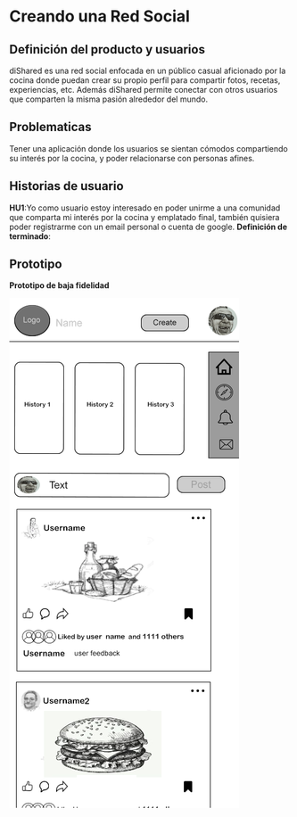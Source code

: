 # Creando una Red Social

## Definición del producto y usuarios
 diShared es una red social enfocada en un público casual aficionado por la cocina donde puedan crear su propio perfil para compartir fotos, recetas, experiencias, etc. Además diShared permite conectar con otros usuarios que comparten la misma pasión alrededor del mundo.

 
## Problematicas

Tener una aplicación donde los usuarios se sientan cómodos compartiendo su interés por la cocina, y poder relacionarse con personas afines.

## Historias de usuario

**HU1**:Yo como usuario estoy interesado en poder unirme a una comunidad que comparta mi interés por la cocina y emplatado final, también quisiera poder registrarme con un email personal o cuenta de google.
**Definición de terminado**:



## Prototipo

**Prototipo de baja fidelidad**

![Prototipo](/src/img/prototipo1.png)


